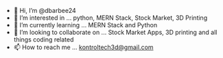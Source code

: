 - 👋 Hi, I’m @dbarbee24
- 👀 I’m interested in ... python, MERN Stack, Stock Market, 3D Printing
- 🌱 I’m currently learning ... MERN Stack and Python
- 💞️ I’m looking to collaborate on ... Stock Market Apps, 3D printing and all things coding related 
- 📫 How to reach me ... kontroltech3d@gmail.com

<!---
dbarbee24/dbarbee24 is a ✨ special ✨ repository because its `README.md` (this file) appears on your GitHub profile.
You can click the Preview link to take a look at your changes.
--->
